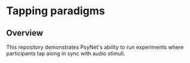 # Tapping paradigms

## Overview

This repository demonstrates PsyNet's ability to run experiments where participants
tap along in sync with audio stimuli.
